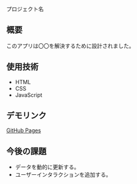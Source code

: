  プロジェクト名
## 概要
このアプリは〇〇を解決するために設計されました。

## 使用技術
- HTML
- CSS
- JavaScript

## デモリンク
[GitHub Pages](index.html)

## 今後の課題
- データを動的に更新する。
- ユーザーインタラクションを追加する。



